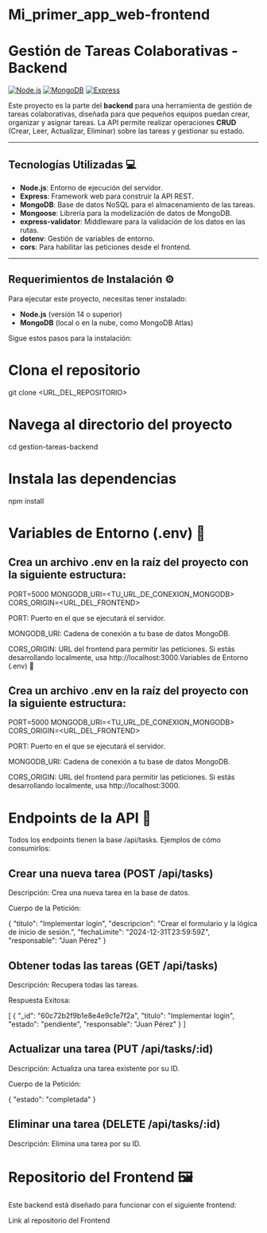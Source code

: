 # Mi_primer_app_web-frontend
# Gestión de Tareas Colaborativas - Backend

[![Node.js](https://img.shields.io/badge/Node.js-v14+-green)](https://nodejs.org/)
[![MongoDB](https://img.shields.io/badge/MongoDB-Atlas-blue)](https://www.mongodb.com/cloud/atlas)
[![Express](https://img.shields.io/badge/Express-4.x-orange)](https://expressjs.com/)

Este proyecto es la parte del **backend** para una herramienta de gestión de tareas colaborativas, diseñada para que pequeños equipos puedan crear, organizar y asignar tareas. La API permite realizar operaciones **CRUD** (Crear, Leer, Actualizar, Eliminar) sobre las tareas y gestionar su estado.

---

## Tecnologías Utilizadas 💻

- **Node.js**: Entorno de ejecución del servidor.  
- **Express**: Framework web para construir la API REST.  
- **MongoDB**: Base de datos NoSQL para el almacenamiento de las tareas.  
- **Mongoose**: Librería para la modelización de datos de MongoDB.  
- **express-validator**: Middleware para la validación de los datos en las rutas.  
- **dotenv**: Gestión de variables de entorno.  
- **cors**: Para habilitar las peticiones desde el frontend.  

---

## Requerimientos de Instalación ⚙

Para ejecutar este proyecto, necesitas tener instalado:  

- **Node.js** (versión 14 o superior)  
- **MongoDB** (local o en la nube, como MongoDB Atlas)  

Sigue estos pasos para la instalación:


# Clona el repositorio
git clone <URL_DEL_REPOSITORIO>

# Navega al directorio del proyecto
cd gestion-tareas-backend

# Instala las dependencias
npm install

# Variables de Entorno (.env) 🔑

## Crea un archivo .env en la raíz del proyecto con la siguiente estructura:

PORT=5000
MONGODB_URI=<TU_URL_DE_CONEXION_MONGODB>
CORS_ORIGIN=<URL_DEL_FRONTEND>


PORT: Puerto en el que se ejecutará el servidor.

MONGODB_URI: Cadena de conexión a tu base de datos MongoDB.

CORS_ORIGIN: URL del frontend para permitir las peticiones. Si estás desarrollando localmente, usa http://localhost:3000.Variables de Entorno (.env) 🔑

## Crea un archivo .env en la raíz del proyecto con la siguiente estructura:

PORT=5000
MONGODB_URI=<TU_URL_DE_CONEXION_MONGODB>
CORS_ORIGIN=<URL_DEL_FRONTEND>


PORT: Puerto en el que se ejecutará el servidor.

MONGODB_URI: Cadena de conexión a tu base de datos MongoDB.

CORS_ORIGIN: URL del frontend para permitir las peticiones. Si estás desarrollando localmente, usa http://localhost:3000.

# Endpoints de la API 🚀

Todos los endpoints tienen la base /api/tasks. Ejemplos de cómo consumirlos:

## Crear una nueva tarea (POST /api/tasks)

Descripción: Crea una nueva tarea en la base de datos.

Cuerpo de la Petición:

{
  "titulo": "Implementar login",
  "descripcion": "Crear el formulario y la lógica de inicio de sesión.",
  "fechaLimite": "2024-12-31T23:59:59Z",
  "responsable": "Juan Pérez"
}


 ## Obtener todas las tareas (GET /api/tasks)

Descripción: Recupera todas las tareas.

Respuesta Exitosa:

[
  {
    "_id": "60c72b2f9b1e8e4e9c1e7f2a",
    "titulo": "Implementar login",
    "estado": "pendiente",
    "responsable": "Juan Pérez"
  }
]

## Actualizar una tarea (PUT /api/tasks/:id)

Descripción: Actualiza una tarea existente por su ID.

Cuerpo de la Petición:

{
  "estado": "completada"
}


## Eliminar una tarea (DELETE /api/tasks/:id)

Descripción: Elimina una tarea por su ID.

# Repositorio del Frontend 🖼️

Este backend está diseñado para funcionar con el siguiente frontend:

Link al repositorio del Frontend
